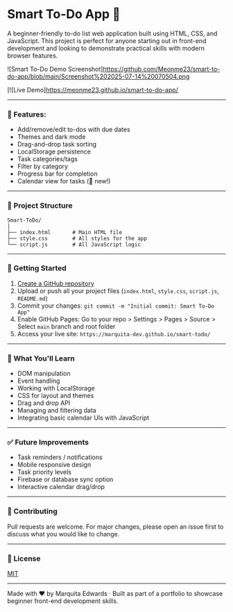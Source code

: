 # Smart To-Do App 📝

A beginner-friendly to-do list web application built using HTML, CSS, and JavaScript. This project is perfect for anyone starting out in front-end development and looking to demonstrate practical skills with modern browser features.

![Smart To-Do Demo Screenshot]https://github.com/Meonme23/smart-to-do-app/blob/main/Screenshot%202025-07-14%20070504.png

[![Live Demo]https://meonme23.github.io/smart-to-do-app/

---

### 🔧 Features:
- Add/remove/edit to-dos with due dates
- Themes and dark mode
- Drag-and-drop task sorting
- LocalStorage persistence
- Task categories/tags
- Filter by category
- Progress bar for completion
- Calendar view for tasks (📅 new!)

---

### 📁 Project Structure
```
Smart-ToDo/
│
├── index.html       # Main HTML file
├── style.css        # All styles for the app
└── script.js        # All JavaScript logic
```

---

### 🚀 Getting Started
1. [Create a GitHub repository](https://github.com/new)
2. Upload or push all your project files (`index.html`, `style.css`, `script.js`, `README.md`)
3. Commit your changes: `git commit -m "Initial commit: Smart To-Do App"`
4. Enable GitHub Pages: Go to your repo > Settings > Pages > Source > Select `main` branch and root folder
5. Access your live site: `https://marquita-dev.github.io/smart-todo/`

---

### 🧠 What You'll Learn
- DOM manipulation
- Event handling
- Working with LocalStorage
- CSS for layout and themes
- Drag and drop API
- Managing and filtering data
- Integrating basic calendar UIs with JavaScript

---

### ✅ Future Improvements
- Task reminders / notifications
- Mobile responsive design
- Task priority levels
- Firebase or database sync option
- Interactive calendar drag/drop

---

### 🤝 Contributing
Pull requests are welcome. For major changes, please open an issue first to discuss what you would like to change.

---

### 📜 License
[MIT](LICENSE)

---

Made with ❤️ by Marquita Edwards · Built as part of a portfolio to showcase beginner front-end development skills.
